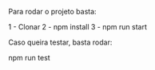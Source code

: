 Para rodar o projeto basta:

1 - Clonar
2 - npm install
3 - npm run start

Caso queira testar, basta rodar:

npm run test
